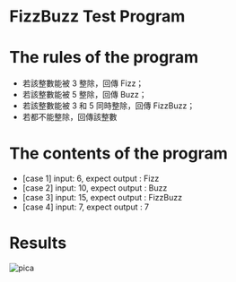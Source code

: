 # FizzBuzz Test Program

# The rules of the program
- 若該整數能被 3 整除，回傳 Fizz；
- 若該整數能被 5 整除，回傳 Buzz；
- 若該整數能被 3 和 5 同時整除，回傳 FizzBuzz；
- 若都不能整除，回傳該整數

# The contents of the program
- [case 1] input: 6, expect output : Fizz
- [case 2] input: 10, expect output : Buzz 
- [case 3] input: 15, expect output : FizzBuzz 
- [case 4] input: 7, expect output : 7

# Results
![pica](https://upload.cc/i1/2019/05/16/oOtNl3.png)
